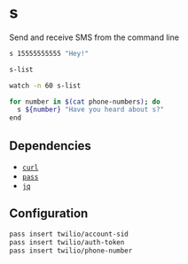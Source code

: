 # s

Send and receive SMS from the command line

~~~ bash
s 15555555555 "Hey!"

s-list

watch -n 60 s-list

for number in $(cat phone-numbers); do
  s ${number} "Have you heard about s?"
end
~~~


## Dependencies

- [`curl`](http://curl.haxx.se/)
- [`pass`](http://www.passwordstore.org/)
- [`jq`](https://stedolan.github.io/jq/)

## Configuration

~~~ bash
pass insert twilio/account-sid
pass insert twilio/auth-token
pass insert twilio/phone-number
~~~
